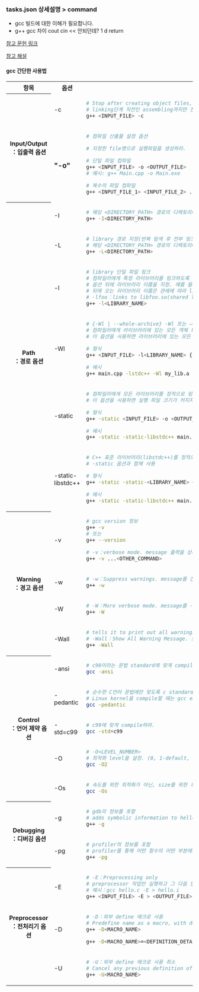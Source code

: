 ### tasks.json 상세설명 > command

- gcc 빌드에 대한 이해가 필요합니다.
- g++ gcc 차이 cout cin << 안되던데? 1 d return

[참고 문헌 링크](https://gcc.gnu.org/onlinedocs/gcc/Invoking-GCC.html)

[참고 해설](https://velog.io/@hseop/gcc-compiler-Library)

#### gcc 간단한 사용법

<table>
<tr>
  <th>
    <center>항목</center>
  </th>
  <th>
    <center>옵션</center>
  </th>
  <th>
    <center>상세설명</center>
  </th>
</tr>
<tr>
  <th rowspan=2>
    <!-- # Input/Output Options ======================= -->
    Input/Output<br />：입출력 옵션
  </th>
  <td>
    -c
  </td>
  <td>

```bash
# Stop after creating object files, don't link
# linking단계 직전인 assembling까지만 진행하여, 실행파일을 만들지 말고 object file까지만 만들어라
g++ <INPUT_FILE> -c
```

  </td>
</tr>
<tr>
  <td><h3><b>"-o"</b></h3></td>
  <td>

```bash
# 컴파일 산출물 설정 옵션

# 지정한 file명으로 실행파일을 생성하라.

# 단일 파일 컴파일
g++ <INPUT_FILE> -o <OUTPUT_FILE>
# 예시: g++ Main.cpp -o Main.exe

# 복수의 파일 컴파일
g++ <INPUT_FILE_1> <INPUT_FILE_2> ... <INPUT_FILE_n> -o <OUTPUT_FILE>
```

  </td>
</tr>
<tr>
  <th rowspan=6>
    <!-- # Path Options =============================== -->
    Path<br />：경로 옵션
  </th>
  <td>
    -I
  </td>
  <td>

```bash
# 해당 <DIRECTORY_PATH> 경로의 디렉토리에서 header file을 cumulative하게(반복해서) 찾습니다.
g++ -I<DIRECTORY_PATH>
```

  </td>
</tr>
<tr>
  <td>-L</td>
  <td>

```bash
# library 경로 지정(반복 탐색 후 전부 링크)
# 해당 <DIRECTORY_PATH> 경로의 디렉토리에서 library를 cumulative(반복해서) 찾습니다.
g++ -L<DIRECTORY_PATH>
```

  </td>
</tr>
<tr>
  <td>-l</td>
  <td>

```bash
# library 단일 파일 링크
# 컴파일러에게 특정 라이브러리를 링크하도록 지시.
# 옵션 뒤에 라이브러리 이름을 지정. 예를 들어, -lstdc++은 C++ 표준 라이브러리를 링크.
# 뒤에 오는 라이브러리 이름은 관례에 따라 lib 접두사와 .a 확장자를 가진 정적 라이브러리 파일명
# -lfoo：links to libfoo.so(shared library) if it exists, or to libfoo.a(static library) as a second choice
g++ -l<LIBRARY_NAME>
```

  </td>
</tr>
<tr>
  <td>-Wl</td>
  <td>

```bash
# {-Wl | --whole-archive} -Wl 또는 –whole-archive 옵션
# 컴파일러에게 라이브러리에 있는 모든 객체 파일을 링크하도록 지시
# 이 옵션을 사용하면 라이브러리에 있는 모든 함수가 사용될 수 있음

# 형식
g++ <INPUT_FILE> -l<LIBRARY_NAME> {-Wl | --whole-archive} <LIBRARY_NAME> -o <OUTPUT_FILE>

# 예시
g++ main.cpp -lstdc++ -Wl my_lib.a -o myprogram

```

  </td>
</tr>
<tr>
  <td>-static</td>
  <td>

```bash
# 컴파일러에게 모든 라이브러리를 정적으로 링크하도록 지시
# 이 옵션을 사용하면 실행 파일 크기가 커지지만, 운영 체제에 동일한 라이브러리가 설치되어 있지 않아도 프로그램이 실행될 수 있습니다.

# 형식
g++ -static <INPUT_FILE> -o <OUTPUT_FILE>

# 예시
g++ -static -static-libstdc++ main.cpp -o myprogram

```

  </td>
</tr>
<tr>
  <td>-static-libstdc++</td>
  <td>

```bash
# C++ 표준 라이브러리(libstdc++)를 정적으로 링크하도록 지시.
# -static 옵션과 함께 사용

# 형식
g++ -static -static-<LIBRARY_NAME> <INPUT_FILE> -o <OUTPUT_FILE>

# 예시
g++ -static -static-libstdc++ main.cpp -o myprogram

```

  </td>
</tr>
<tr>
  <th rowspan=4>
    <!-- # Warning Options ============================ -->
    Warning<br />：경고 옵션
  </th>
  <td>
    -v
  </td>
  <td>

```bash
# gcc version 정보
g++ -v
# 또는
g++ --version

# -v：verbose mode. message 출력을 상세히 출력합니다.
g++ -v ...<OTHER_COMMAND>
```

  </td>
</tr>
<tr>
  <td>
    -w
  </td>
  <td>

```bash
# -w：Suppress warnings. message를 간략하게 출력합니다.
g++ -w
```

  </td>
</tr>
<tr>
  <td>
    -W
  </td>
  <td>

```bash
# -W：More verbose mode. message를 -v보다도 더 많이 찍어줘라
g++ -W
```

  </td>
</tr>
<tr>
  <td>
    -Wall
  </td>
  <td>

```bash
# tells it to print out all warnings
# -Wall：Show All Warning Message. 모든 warning을 찍어줘라
g++ -Wall
```

  </td>
</tr>
<tr>
  <th rowspan=5>
    <!-- # Control Options ============================ -->
    Control<br />：언어 제약 옵션
  </th>
  <td>
    -ansi
  </td>
  <td>

```bash
# c90이라는 문법 standard에 맞게 compile 합니다
gcc -ansi
```

  </td>
</tr>
<tr>
  <td>
    -pedantic
  </td>
  <td>

```bash
# 순수한 C언어 문법에만 맞도록 c standard에 있는 문법들만 사용하고, extension을 사용하지 않는 옵션입니다.
# Linux kernel을 compile할 때는 gcc extension을 많이 사용하기 때문에 -pedantic 옵션을 사용하면 안된다.
gcc -pedantic
```

  </td>
</tr>
<tr>
  <td>
    -std=c99
  </td>
  <td>

```bash
# c99에 맞게 compile하라.
gcc -std=c99
```

  </td>
</tr>
<tr>
  <td>
    -O
  </td>
  <td>

```bash
# -O<LEVEL_NUMBER>
# 최적화 level을 설정. (0, 1-default, 2, 3가 있는데, 2 level을 주로 사용한다)
gcc -O2
```

  </td>
</tr>
<tr>
  <td>
    -Os
  </td>
  <td>

```bash
# 속도를 위한 최적화가 아닌, size를 위한 최적화를 해라
gcc -Os
```

  </td>
</tr>
<tr>
  <th rowspan=2>
    <!-- # Debugging Options ========================== -->
    Debugging<br />：디버깅 옵션
  </th>
  <td>
    -g
  </td>
  <td>

```bash
# gdb의 정보를 포함
# adds symbolic information to hello for debugging
g++ -g
```

  </td>
</tr>
<tr>
  <td>
    -pg
  </td>
  <td>

```bash
# profiler의 정보를 포함
# profiler를 통해 어떤 함수의 어떤 부분에서 시간을 많이 소요하는지 정보를 얻을 수 있습니다.
g++ -pg
```

  </td>
</tr>
<tr>
  <th rowspan=3>
    <!-- # Preprocessor Options ======================= -->
    Preprocessor<br />：전처리기 옵션
  </th>
  <td>
    -E
  </td>
  <td>

```bash
# -E：Preprocessing only
# preprocessor 작업만 실행하고 그 다음 단계인 compiling, assembling, linking 과정을 거치지 않고 정지합니다.
# 예시：gcc hello.c -E > hello.i
g++ <INPUT_FILE> -E > <OUTPUT_FILE>
```

  </td>
</tr>
<tr>
  <td>
    -D
  </td>
  <td>

```bash
# -D：외부 define 매크로 사용
# Predefine name as a macro, with definition 1.
g++ -D<MACRO_NAME>

g++ -D<MACRO_NAME>=<DEFINITION_DETAIL
```

  </td>
</tr>
<tr>
  <td>
    -U
  </td>
  <td>

```bash
# -U：외부 define 매크로 사용 취소
# Cancel any previous definition of name, either built in or provided with a -D option.
g++ -U<MACRO_NAME>
```

  </td>
</tr>
</table>
